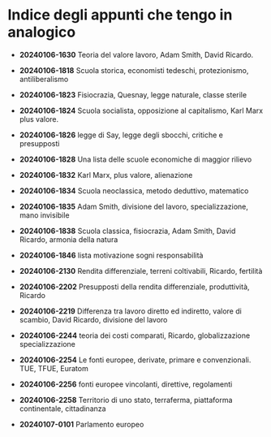 # Indice degli appunti che tengo in analogico

- **20240106-1630** Teoria del valore lavoro, Adam Smith, David Ricardo.

- **20240106-1818** Scuola storica, economisti tedeschi, protezionismo, antiliberalismo

- **20240106-1823** Fisiocrazia, Quesnay, legge naturale, classe sterile 

- **20240106-1824** Scuola socialista, opposizione al capitalismo, Karl Marx plus valore.

- **20240106-1826** legge di Say, legge degli sbocchi, critiche e presupposti 

- **20240106-1828** Una lista delle scuole economiche di maggior rilievo 

- **20240106-1832** Karl Marx, plus valore, alienazione 

- **20240106-1834** Scuola neoclassica, metodo deduttivo, matematico 

- **20240106-1835** Adam Smith, divisione del lavoro, specializzazione, mano invisibile 

- **20240106-1838** Scuola classica, fisiocrazia, Adam Smith, David Ricardo, armonia della natura 

- **20240106-1846** lista motivazione sogni responsabilità 

- **20240106-2130** Rendita differenziale, terreni coltivabili, Ricardo, fertilità 

- **20240106-2202** Presupposti della rendita differenziale, produttività, Ricardo 

- **20240106-2219** Differenza tra lavoro diretto ed indiretto, valore di scambio, David Ricardo, divisione del lavoro 

- **20240106-2244** teoria dei costi comparati, Ricardo, globalizzazione specializzazione 

- **20240106-2254** Le fonti europee, derivate, primare e convenzionali. TUE, TFUE, Euratom 

- **20240106-2256** fonti europee vincolanti, direttive, regolamenti 

- **20240106-2258** Territorio di uno stato, terraferma, piattaforma continentale, cittadinanza 

- **20240107-0101** Parlamento europeo 

